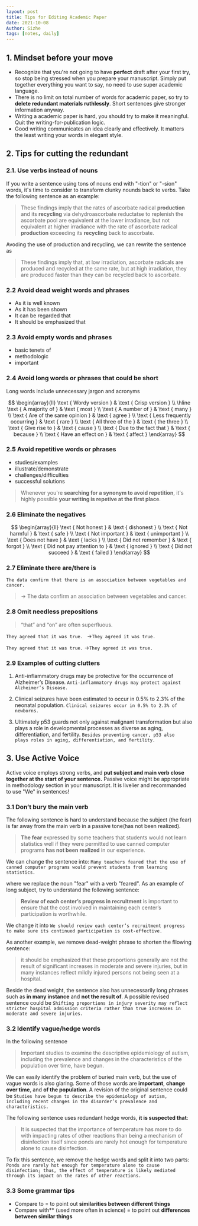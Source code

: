 ```yaml
---
layout: post
title: Tips for Editing Academic Paper
date: 2021-10-08
Author: Sizhe
tags: [notes, daily]
---
```


## 1. Mindset before your move
- Recognize that you're not going to have **perfect** draft after your first try, so stop being stressed when you prepare your manuscript. Simply put together everything you want to say, no need to use super academic language.
- There is no limit on total number of words for academic paper, so try to **delete redundant materials ruthlessly**. Short sentences give stronger information anyway.
- Writing a academic paper is hard, you should try to make it meaningful. Quit the writing-for-publication logic.
- Good writing communicates an idea clearly and effectively. It matters the least writing your words in elegant style.

## 2. Tips for cutting the redundant
### 2.1. Use verbs instead of nouns
If you write a sentence using tons of nouns end with "-tion" or "-sion" words, it's time to consider to transform clunky nounds back to verbs. Take the following sentence as an example:

>These findings imply that the rates of ascorbate radical **production** and its **recycling** via dehydroascorbate 
reductatse to replenish the ascorbate pool are equivalent at the lower irradiance, but not equivalent at higher irradiance with the rate of ascorbate radical **production** exceeding its **recycling** back to ascorbate.

Avoding the use of production and recycling, we can rewrite the sentence as
>These findings imply that, at low 
irradiation, ascorbate radicals are produced and recycled at the same rate, but at high irradiation, they are produced faster than they can be recycled back to ascorbate.

### 2.2 Avoid dead weight words and phrases 
- As it is well known
- As it has been shown
- It can be regarded that
- It should be emphasized that

### 2.3 Avoid empty words and phrases
- basic tenets of
- methodologic
- important

### 2.4 Avoid long words or phrases that could be short
Long words include unnecessary jargon and acronyms

$$
\begin{array}{ll}
\text { Wordy version } & \text { Crisp version } \\
\hline \text { A majority of } & \text { most } \\
\text { A number of } & \text { many } \\
\text { Are of the same opinion } & \text { agree } \\
\text { Less frequently occurring } & \text { rare } \\
\text { All three of the } & \text { the three } \\
\text { Give rise to } & \text { cause } \\
\text { Due to the fact that } & \text { because } \\
\text { Have an effect on } & \text { affect }
\end{array}
$$

### 2.5 Avoid repetitive words or phrases

- studies/examples
- illustrate/demonstrate
- challenges/difficulties
- successful solutions

> Whenever you're **searching for a synonym to avoid repetition**, it's highly possible **your writing is repetive at the first place**.

### 2.6 Eliminate the negatives
$$
\begin{array}{ll}
\text { Not honest } & \text { dishonest } \\
\text { Not harmful } & \text { safe } \\
\text { Not important } & \text { unimportant } \\
\text { Does not have } & \text { lacks } \\
\text { Did not remember } & \text { forgot } \\
\text { Did not pay attention to } & \text { ignored } \\
\text { Did not succeed } & \text { failed }
\end{array}
$$

### 2.7 Eliminate there are/there is
`The data confirm that there is an association between vegetables and cancer.`
>$\rightarrow$ The data confirm an association between vegetables and cancer.

### 2.8 Omit needless prepositions
>“that” and “on” are often superfluous.

`They agreed that it was true. `
$\rightarrow$`They agreed it was true.`

`They agreed that it was true.`
$\rightarrow$`They agreed it was true.`

### 2.9 Examples of cutting clutters

1. Anti-inflammatory drugs may be protective for the occurrence of Alzheimer’s Disease.
`Anti-inflammatory drugs may protect against Alzheimer’s Disease.`

2. Clinical seizures have been estimated to occur in 0.5% to 2.3% of the neonatal population.
`Clinical seizures occur in 0.5% to 2.3% of newborns.`

3. Ultimately p53 guards not only against malignant transformation but also plays a role in developmental processes as diverse as aging, differentiation, and fertility. 
`Besides preventing cancer, p53 also 
plays roles in aging, differentiation, and fertility.`

## 3. Use Active Voice
Active voice employs strong verbs, and **put subject and main verb close together at the start of your sentence.** Passive voice might be appropriate in methodology section in your manuscript. It is livelier and recommanded to use "We" in sentences!

### 3.1 Don’t bury the main verb
The following sentence is hard to understand because the subject (the fear) is far away from the main verb in a passive tone(has not been realized).
>**The fear** expressed by some teachers that students would not learn statistics well if they were permitted to use canned computer programs **has not been realized** in our experience.  

We can change the sentence into:
`Many teachers feared that the use of canned computer programs would prevent students from learning statistics.`

where we replace the noun "fear" with a verb "feared". As an example of long subject, try to understand the following sentence:
>**Review of each center’s progress in 
recruitment** is important to ensure that the cost involved in maintaining each center’s participation is worthwhile.

We change it into
`We should review each center’s recruitment progress to make sure its continued participation is cost-effective.`

As another example, we remove dead-weight phrase to shorten the fllowing sentence:
>it should be emphasized that these 
proportions generally are not the result of significant increases in moderate and severe injuries, but in many instances reflect mildly injured persons not being seen at a hospital.

Beside the dead weight, the sentence also has unnecessarily long phrases such as **in many instance** and **not the result of**. A possible revised sentence could be
`Shifting proportions in injury severity may reflect stricter hospital admission criteria rather than true increases in moderate and severe injuries.`

### 3.2 Identify vague/hedge words
In the following sentence
>Important studies to examine the descriptive epidemiology of autism, including the prevalence and changes in the characteristics of the population over time, have begun. 

We can easily identify the problem of buried main verb, but the use of vague words is also glaring. Some of those words are **important**, **change over time**, and **of the population**. A revision of the original sentence could be
`Studies have begun to describe the epidemiology of autism, including recent changes in the disorder’s prevalence and characteristics. `

The following sentence uses redundant hedge words, **it is suspected that**:
>It is suspected that the importance of temperature has more to do with impacting rates of other reactions than being a mechanism of disinfection itself since ponds are rarely hot enough for temperature alone to cause disinfection. 

To fix this sentence, we remove the hedge words and split it into two parts:
`Ponds are rarely hot enough for temperature alone to cause disinfection; thus, the effect of temperature is likely mediated through its impact on the rates of other reactions. `

### 3.3 Some grammar tips
- Compare to $=$ to point out **similarities between different things**
- Compare with** (used more often in science) = to point out **differences between similar things**